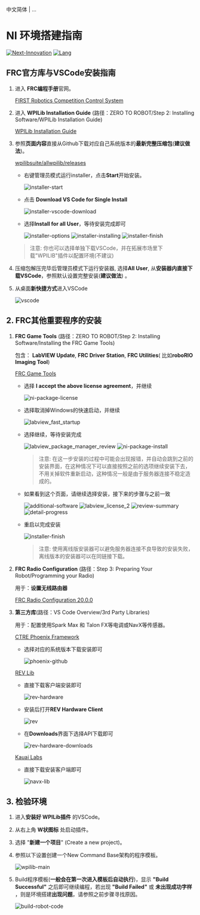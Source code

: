 中文简体 | ...
# NI 环境搭建指南

[![Next-Innovation](https://img.shields.io/badge/Next-Innovation-blueviolet?style=flat)](https://github.com/FRCNextInnovation) [![Lang](https://img.shields.io/badge/Lang-zh--CN-Green?style=flat)]()

## FRC官方库与VSCode安装指南

1. 进入 **FRC编程手册**官网。

    [FIRST Robotics Competition Control System](https://docs.wpilib.org/en/stable/index.html)

2. 进入 **WPILib Installation Guide** (路径：ZERO TO ROBOT/Step 2: Installing Software/WPILib Installation Guide)

    [WPILib Installation Guide](https://docs.wpilib.org/en/stable/docs/zero-to-robot/step-2/wpilib-setup.html)

3. 参照**页面内容**直接从Github下载对应自己系统版本的**最新完整压缩包**(**建议做法**)。

    [wpilibsuite/allwpilib/releases](https://github.com/wpilibsuite/allwpilib/releases)

    - 右键管理员模式运行installer，点击**Start**开始安装。

      <img src="./assets/installer-start.png" alt="installer-start">

    - 点击 **Download VS Code for Single Install**

      <img src="./assets/installer-vscode-download.png" alt="installer-vscode-download">

    - 选择**Install for all User**，等待安装完成即可

      <img src="./assets/installer-options.png" alt="installer-options">

      <img src="./assets/installer-installing.png" alt="installer-installing">
      
      <img src="./assets/installer-finish.png" alt="installer-finish">

    > 注意: 你也可以选择单独下载VSCode，并在拓展市场里下载"WPILIB"插件以配置环境(不建议)

4. 压缩包解压完毕后管理员模式下运行安装器, 选择**All User**, 从**安装器内直接下载VSCode**，参照默认设置完整安装(**建议做法**) 。

5. 从桌面**新快捷方式**进入VSCode

    <img src="./assets/vscode.png" alt="vscode">
    

## 2. FRC其他重要程序的安装

1. **FRC Game Tools** (路径：ZERO TO ROBOT/Step 2: Installing Software/Installing the FRC Game Tools)

    包含： **LabVIEW Update**, **FRC Driver Station**, **FRC Utilities**( 比如**roboRIO Imaging Tool**)

    [FRC Game Tools](https://www.ni.com/en-us/support/downloads/drivers/download.frc-game-tools.html#369633)

    - 选择 **I accept the above license agreement**，并继续

      <img src="./assets/ni-package-license.png" alt="ni-package-license">

    - 选择取消掉Windows的快速启动，并继续

      <img src="./assets/labview_fast_startup.png" alt="labview_fast_startup">

    - 选择继续，等待安装完成

      <img src="./assets/labview_package_manager_review.png" alt="labview_package_manager_review">

      <img src="./assets/ni-package-install.png" alt="ni-package-install">

      > 注意: 在这一步安装的过程中可能会出现报错，并自动会跳到之前的安装界面，在这种情况下可以直接按照之前的选项继续安装下去，不用关掉软件重新启动，这种情况一般是由于服务器连接不稳定造成的。

    - 如果看到这个页面，请继续选择安装，接下来的步骤与之前一致

      <img src="./assets/additional-software.png" alt="additional-software">

      <img src="./assets/labview_license_2.png" alt="labview_license_2">

      <img src="./assets/review-summary.png" alt="review-summary">

      <img src="./assets/detail-progress.png" alt="detail-progress">

    - 重启以完成安装

      <img src="./assets/installer-finish.png" alt="installer-finish">
      
      > 注意: 使用离线版安装器可以避免服务器连接不良导致的安装失败，离线版本的安装器可以在同链接下载。

2. **FRC Radio Configuration** (路径：Step 3: Preparing Your Robot/Programming your Radio)

    用于：**设置无线路由器**

    [FRC Radio Configuration 20.0.0](https://docs.wpilib.org/en/stable/docs/zero-to-robot/step-3/radio-programming.html)
    
3. **第三方库**(路径：VS Code Overview/3rd Party Libraries)

    用于：配置使用Spark Max 和 Talon FX等电调或NavX等传感器。

    [CTRE Phoenix Framework](https://github.com/CrossTheRoadElec/Phoenix-Releases/releases)

    - 选择对应的系统版本下载安装即可

      <img src="./assets/phoenix-github.png" alt="phoenix-github">

    [REV Lib](https://docs.revrobotics.com/sparkmax/rev-hardware-client/getting-started-with-the-rev-hardware-client)
    
    - 直接下载客户端安装即可
    
      <img src="./assets/rev-hardware.png" alt="rev-hardware">
    
    - 安装后打开**REV Hardware Client**
    
      <img src="./assets/rev.png" alt="rev">
    
    - 在**Downloads**界面下选择API下载即可
    
      <img src="./assets/rev-hardware-downloads.png" alt="rev-hardware-downloads">
    
    [Kauai Labs](https://pdocs.kauailabs.com/navx-mxp/software/roborio-libraries/)
    
    - 直接下载安装客户端即可
    
      <img src="./assets/navx-lib.png" alt="navx-lib">


## 3. 检验环境

1. 进入**安装好 WPILib插件** 的VSCode。

2. 从右上角 **W状图标** 处启动插件。

3. 选择 "**新建一个项目**" (Create a new project)。

4. 参照以下设置创建一个New Command Base架构的程序模板。

    <img src="./assets/wpilib-main.png" alt="wpilib-main">

5. Build程序模板(**一般会在第一次进入模板后自动执行**)，显示 **"Build Successful"** 之后即可继续编程，若出现 **"Build Failed"** 或 **未出现成功字样** ，则是环境搭建**出现问题**，请参照之前步骤寻找原因。

    <img src="./assets/build-robot-code.png" alt="build-robot-code">